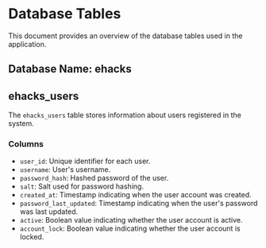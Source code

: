 # Database Tables
This document provides an overview of the database tables used in the application.

## Database Name: ehacks

## ehacks_users
The `ehacks_users` table stores information about users registered in the system.

### Columns
- `user_id`: Unique identifier for each user.
- `username`: User's username.
- `password_hash`: Hashed password of the user.
- `salt`: Salt used for password hashing.
- `created_at`: Timestamp indicating when the user account was created.
- `password_last_updated`: Timestamp indicating when the user's password was last updated.
- `active`: Boolean value indicating whether the user account is active.
- `account_lock`: Boolean value indicating whether the user account is locked.

